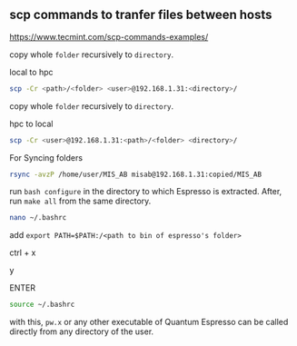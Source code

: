 
## scp commands to tranfer files between hosts

<https://www.tecmint.com/scp-commands-examples/>

copy whole `folder` recursively to `directory`.

local to hpc

```bash
scp -Cr <path>/<folder> <user>@192.168.1.31:<directory>/
```

copy whole `folder` recursively to `directory`.

hpc to local

```bash
scp -Cr <user>@192.168.1.31:<path>/<folder> <directory>/
```

For Syncing folders

```bash
rsync -avzP /home/user/MIS_AB misab@192.168.1.31:copied/MIS_AB
```

run ```bash configure``` in the directory to which Espresso is extracted.
After, run ```make all``` from the same directory.

```bash
nano ~/.bashrc
```

add `export PATH=$PATH:/<path to bin of espresso's folder>`

ctrl + x

y

ENTER

```bash
source ~/.bashrc
```

with this, `pw.x` or any other executable of Quantum Espresso can be called directly from any directory of the user.
